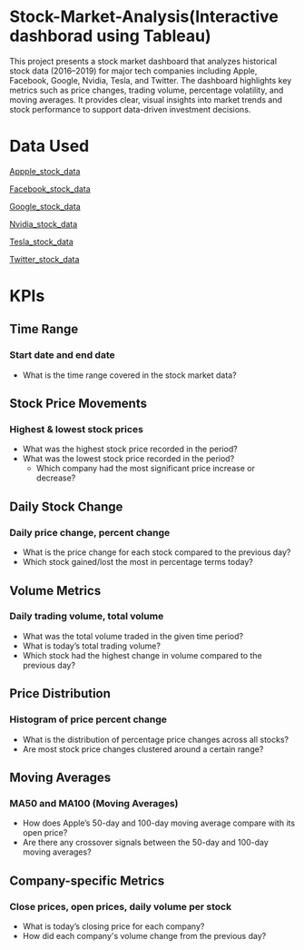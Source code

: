 # Stock-Market-Analysis(Interactive dashborad using Tableau)
This project presents a stock market dashboard that analyzes historical stock data (2016–2019) for major tech companies including Apple, Facebook, Google, Nvidia, Tesla, and Twitter. The dashboard highlights key metrics such as price changes, trading volume, percentage volatility, and moving averages. It provides clear, visual insights into market trends and stock performance to support data-driven investment decisions.
# Data Used
<a href="https://github.com/Pushkar2520/Stock-Market-Analysis/blob/main/AAPL.csv">Appple_stock_data<a/>

<a href="https://github.com/Pushkar2520/Stock-Market-Analysis/blob/main/FB.csv">Facebook_stock_data<a/>

<a href="https://github.com/Pushkar2520/Stock-Market-Analysis/blob/main/GOOGL.csv">Google_stock_data<a/>

<a href="https://github.com/Pushkar2520/Stock-Market-Analysis/blob/main/NVDA.csv">Nvidia_stock_data<a/>

<a href="https://github.com/Pushkar2520/Stock-Market-Analysis/blob/main/TSLA.csv">Tesla_stock_data<a/>

<a href="https://github.com/Pushkar2520/Stock-Market-Analysis/blob/main/TWTR.csv">Twitter_stock_data<a/>

# KPIs
## Time Range
### Start date and end date
- What is the time range covered in the stock market data?

## Stock Price Movements
### Highest & lowest stock prices
- What was the highest stock price recorded in the period?
- What was the lowest stock price recorded in the period?
  - Which company had the most significant price increase or decrease?

## Daily Stock Change
### Daily price change, percent change
- What is the price change for each stock compared to the previous day?
- Which stock gained/lost the most in percentage terms today?

## Volume Metrics
### Daily trading volume, total volume
- What was the total volume traded in the given time period?
- What is today’s total trading volume?
- Which stock had the highest change in volume compared to the previous day?

## Price Distribution
### Histogram of price percent change
- What is the distribution of percentage price changes across all stocks?
- Are most stock price changes clustered around a certain range?

## Moving Averages
### MA50 and MA100 (Moving Averages)
- How does Apple’s 50-day and 100-day moving average compare with its open price?
- Are there any crossover signals between the 50-day and 100-day moving averages?

## Company-specific Metrics
### Close prices, open prices, daily volume per stock
- What is today’s closing price for each company?
- How did each company's volume change from the previous day?
